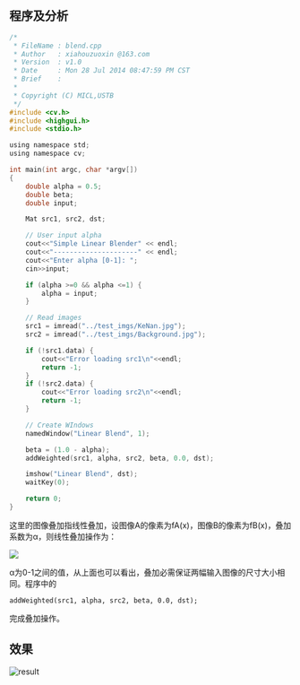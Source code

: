 <!---title:OpenCV基础篇之图片叠加-->
<!---keywords:OpenCV-->
<!---date:2014-09-18-->

## 程序及分析

```c
/*
 * FileName : blend.cpp
 * Author   : xiahouzuoxin @163.com
 * Version  : v1.0
 * Date     : Mon 28 Jul 2014 08:47:59 PM CST
 * Brief    : 
 * 
 * Copyright (C) MICL,USTB
 */
#include <cv.h>
#include <highgui.h>
#include <stdio.h>

using namespace std;
using namespace cv;

int main(int argc, char *argv[])
{
    double alpha = 0.5;
    double beta;
    double input;

    Mat src1, src2, dst;

    // User input alpha
    cout<<"Simple Linear Blender" << endl;
    cout<<"---------------------" << endl;
    cout<<"Enter alpha [0-1]: ";
    cin>>input;

    if (alpha >=0 && alpha <=1) {
        alpha = input;
    }

    // Read images
    src1 = imread("../test_imgs/KeNan.jpg");
    src2 = imread("../test_imgs/Background.jpg");

    if (!src1.data) {
        cout<<"Error loading src1\n"<<endl;
        return -1;
    }
    if (!src2.data) {
        cout<<"Error loading src2\n"<<endl;
        return -1;
    }

    // Create WIndows
    namedWindow("Linear Blend", 1);

    beta = (1.0 - alpha);
    addWeighted(src1, alpha, src2, beta, 0.0, dst);

    imshow("Linear Blend", dst);
    waitKey(0);

    return 0;
}
```

这里的图像叠加指线性叠加，设图像A的像素为fA(x)，图像B的像素为fB(x)，叠加系数为α，则线性叠加操作为：

<img src="https://latex.codecogs.com/png.latex? \Large g(x)=\alpha f_A(x)+(1-\alpha)f_B(x)">

α为0-1之间的值，从上面也可以看出，叠加必需保证两幅输入图像的尺寸大小相同。程序中的

```
addWeighted(src1, alpha, src2, beta, 0.0, dst);
```

完成叠加操作。

## 效果

![result]


[result]:../images/OpenCV基础篇之图片叠加/result.png
